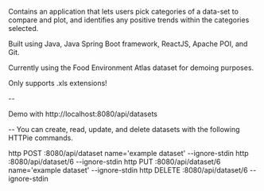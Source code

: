 Contains an application that lets users pick categories of a data-set to compare and plot, and identifies any positive trends within the categories selected.

Built using Java, Java Spring Boot framework, ReactJS, Apache POI, and Git.

Currently using the Food Environment Atlas dataset for demoing purposes.

Only supports .xls extensions!

--

Demo with http://localhost:8080/api/datasets

--
You can create, read, update, and delete datasets with the following HTTPie commands.

http POST :8080/api/dataset name='example dataset' --ignore-stdin
http :8080/api/dataset/6 --ignore-stdin
http PUT :8080/api/dataset/6 name='example dataset' --ignore-stdin
http DELETE :8080/api/dataset/6 --ignore-stdin